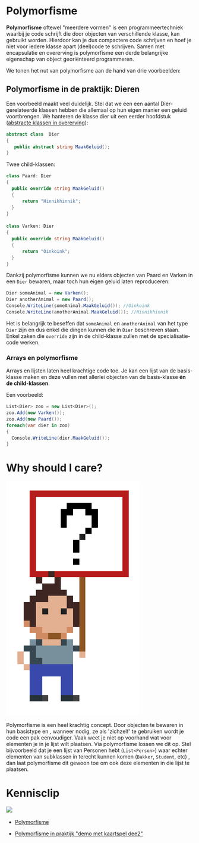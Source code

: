 # Polymorfisme

**Polymorfisme** oftewel "meerdere vormen" is een programmeertechniek waarbij je code schrijft die door objecten van verschillende klasse, kan gebruikt worden. Hierdoor kan je dus compactere code schrijven en hoef je niet voor iedere klasse apart (deel)code te schrijven. Samen met encapsulatie en overerving is polymorfisme een derde belangrijke eigenschap van object georiënteerd programmeren.

We tonen het nut van polymorfisme aan de hand van drie voorbeelden:


## Polymorfisme in de praktijk: Dieren
Een voorbeeld maakt veel duidelijk. Stel dat we een een aantal Dier-gerelateerde klassen hebben die allemaal op hun eigen manier een geluid voortbrengen. We hanteren de klasse dier uit een eerder hoofdstuk ([abstracte klassen in overerving](../13_advancedovererving/5_abstract.md)):
```csharp
abstract class  Dier
{
   public abstract string MaakGeluid();
}
```
Twee child-klassen:
```csharp
class Paard: Dier
{
  public override string MaakGeluid()
  { 
      return "Hinnikhinnik";
  }
}

class Varken: Dier
{
  public override string MaakGeluid()
  { 
      return "Oinkoink";
  }
}
```

Dankzij polymorfisme kunnen we nu elders objecten van Paard en Varken in een ``Dier`` bewaren, maar toch hun eigen geluid laten reproduceren:
```csharp
Dier someAnimal = new Varken();
Dier anotherAnimal = new Paard();
Console.WriteLine(someAnimal.MaakGeluid()); //Oinkoink
Console.WriteLine(anotherAnimal.MaakGeluid()); //Hinnikhinnik
```

Het is belangrijk te beseffen dat  ``someAnimal`` en ``anotherAnimal`` van het type ``Dier`` zijn en dus enkel die dingen kunnen die in ``Dier`` beschreven staan. Enkel zaken die ``override`` zijn in de child-klasse zullen met de specialisatie-code werken.

### Arrays en polymorfisme

Arrays en lijsten laten heel krachtige code toe. Je kan een lijst van de basis-klasse maken en deze vullen met allerlei objecten van de basis-klasse **én de child-klassen**. 

Een voorbeeld:

```csharp
List<Dier> zoo = new List<Dier>();
zoo.Add(new Varken());
zoo.Add(new Paard());
foreach(var dier in zoo)
{
  Console.WriteLine(dier.MaakGeluid());
}
```


# Why should I care?
<!--- {float:right, width:50%} --->
![](../assets/care.png)

Polymorfisme is een heel krachtig concept. Door objecten te bewaren in hun basistype en , wanneer nodig, ze als 'zichzelf' te gebruiken wordt je code een pak eenvoudiger.
Vaak weet je niet op voorhand wat voor elementen je in je lijst wilt plaatsen. Via polymorfisme lossen we dit op. Stel bijvoorbeeld dat je een lijst van Personen hebt (``List<Person>``) waar echter elementen van subklassen in terecht kunnen komen (``Bakker``, ``Student``, etc) , dan laat polymorfisme dit gewoon toe om ook deze elementen in die lijst te plaatsen.


<!---NOBOOKSTART--->
# Kennisclip
![](../assets/infoclip.png)

* [Polymorfisme](https://ap.cloud.panopto.eu/Panopto/Pages/Viewer.aspx?id=6bc13cf3-83d0-449d-9d8f-ab7d00c5a021)

* [Polymorfisme in praktijk "demo met kaartspel dee2"](https://ap.cloud.panopto.eu/Panopto/Pages/Viewer.aspx?id=a1009330-272d-4978-a078-aba2012ab2b8)
<!---NOBOOKEND--->